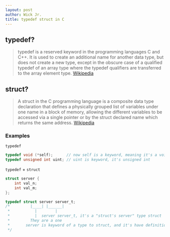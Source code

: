 ```yaml
---
layout: post
author: Wick Jr.
title: typedef struct in C
---
```

## typedef?
> typedef is a reserved keyword in the programming languages C and C++. It is used to create an additional name for another data type, 
> but does not create a new type, except in the obscure case of a qualified typedef of an array type where the typedef qualifiers are 
> transferred to the array element type. [Wikipedia](https://www.google.com/url?sa=t&rct=j&q=&esrc=s&source=web&cd=&cad=rja&uact=8&ved=2ahUKEwjKu_HE1PvwAhVOGVkFHX_6AeEQmhMwJXoECB8QAg&url=https%3A%2F%2Fen.wikipedia.org%2Fwiki%2FTypedef&usg=AOvVaw0G3T1vvGEUSfJX4MrTJLId)

## struct?
> A struct in the C programming language is a composite data type declaration that defines a physically grouped list of variables
> under one name in a block of memory, allowing the different variables to be accessed via a single pointer or by the struct declared
> name which returns the same address. [Wikipedia](https://www.google.com/url?sa=t&rct=j&q=&esrc=s&source=web&cd=&cad=rja&uact=8&ved=2ahUKEwiXqKvp1PvwAhVRKVkFHSCPDsgQmhMwIXoECCMQAg&url=https%3A%2F%2Fen.wikipedia.org%2Fwiki%2FStruct_(C_programming_language)&usg=AOvVaw1VjU1hOiQuFfl9nq7t-0H-)

### Examples

`typedef`
```c
typedef void (*self);      // now self is a keyword, meaning it's a void pointer
typedef unsigned int uint; // uint is keyword, it's unsigned int
```

`typedef` + `struct`
```c
struct server {
    int val_n;
    int val_m;
};

typedef struct server server_t;
/*         |____| |______|
 *           |        |
 *           |  server server_t, it's a "struct's server" type struct
 *         They are a one
 *       server is keyword of a type to struct, and it's have definition
 */
```
